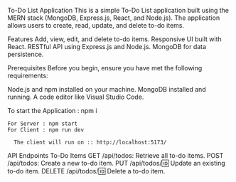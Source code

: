 To-Do List Application
This is a simple To-Do List application built using the MERN stack (MongoDB, Express.js, React, and Node.js). 
The application allows users to create, read, update, and delete to-do items. 


   Features
Add, view, edit, and delete to-do items.
Responsive UI built with React.
RESTful API using Express.js and Node.js.
MongoDB for data persistence.

  Prerequisites
Before you begin, ensure you have met the following requirements:

Node.js and npm installed on your machine.
MongoDB installed and running.
A code editor like Visual Studio Code.

 To start the Application :
    npm i 
    
    For Server : npm start 
    For Client : npm run dev 
 
      The client will run on :: http://localhost:5173/ 

  API Endpoints
    To-Do Items
    GET /api/todos: Retrieve all to-do items.
    POST /api/todos: Create a new to-do item.
    PUT /api/todos/:id: Update an existing to-do item.
    DELETE /api/todos/:id: Delete a to-do item.
